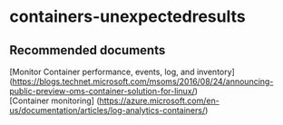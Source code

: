 
<properties
    pageTitle="containers-unexpectedresults"
    description="32536692"
    service="microsoft.operationalinsights"
    resource="operationalinsightsaccounts"
    authors="adoyle"
    displayorder=""
    selfHelpType="generic"
    supportTopicIds="32536692"
    resourceTags=""
    productPesIds="15725"
    cloudEnvironments="public, Blackforest, Fairfax"
/>

# containers-unexpectedresults


## **Recommended documents**
[Monitor Container performance, events, log, and inventory]
(https://blogs.technet.microsoft.com/msoms/2016/08/24/announcing-public-preview-oms-container-solution-for-linux/) <br>
[Container monitoring]
(https://azure.microsoft.com/en-us/documentation/articles/log-analytics-containers/)